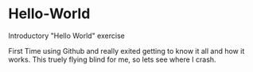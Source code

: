 # Hello-World
Introductory "Hello World" exercise

First Time using Github and really exited getting to know it all and how it works.
This truely flying blind for me, so lets see where I crash.
